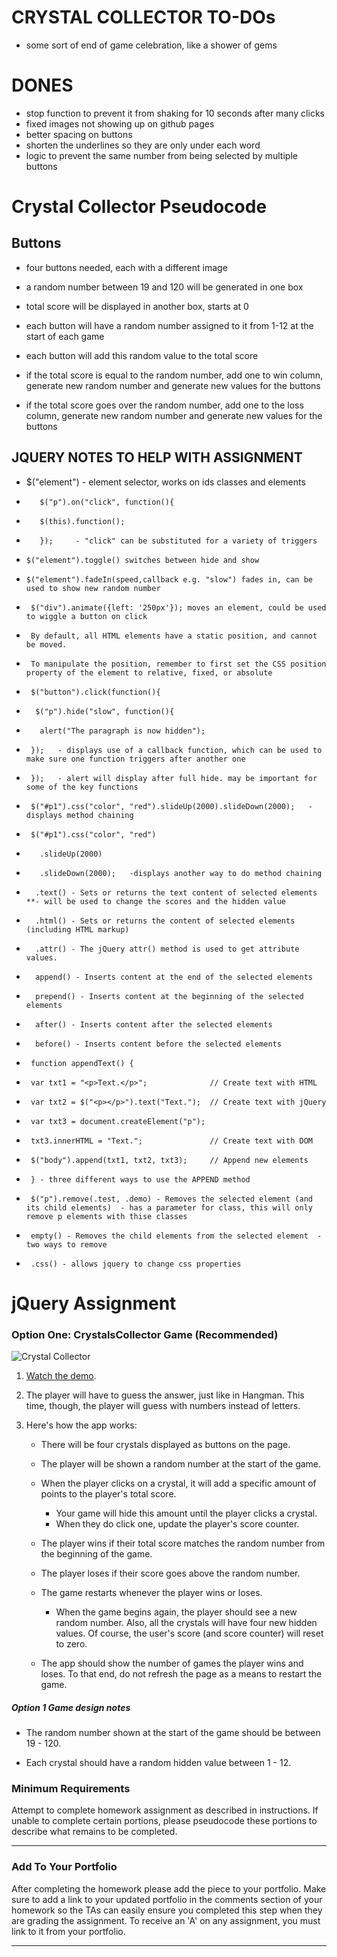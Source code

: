  # CRYSTAL COLLECTOR TO-DOs
 * some sort of end of game celebration, like a shower of gems

# DONES
* stop function to prevent it from shaking for 10 seconds after many clicks
* fixed images not showing up on github pages
* better spacing on buttons
* shorten the underlines so they are only under each word
* logic to prevent the same number from being selected by multiple buttons


 # Crystal Collector Pseudocode

 ## Buttons

 * four buttons needed, each with a different image
 * a random number between 19 and 120 will be generated in one box
 * total score will be displayed in another box, starts at 0

 * each button will have a random number assigned to it from 1-12 at the start of each game
 * each button will add this random value to the total score

 * if the total score is equal to the random number, add one to win column, generate new random number and generate new values for the buttons
 * if the total score goes over the random number, add one to the loss column, generate new random number and generate new values for the buttons

 ## JQUERY NOTES TO HELP WITH ASSIGNMENT
 
 *    $("element") - element selector, works on ids classes and elements
  
*        $("p").on("click", function(){
*        $(this).function();
*        });     - "click" can be substituted for a variety of triggers

*     $("element").toggle() switches between hide and show

*     $("element").fadeIn(speed,callback e.g. "slow") fades in, can be used to show new random number

*      $("div").animate({left: '250px'}); moves an element, could be used to wiggle a button on click
*      By default, all HTML elements have a static position, and cannot be moved. 
*      To manipulate the position, remember to first set the CSS position property of the element to relative, fixed, or absolute

*      $("button").click(function(){
*       $("p").hide("slow", function(){
*        alert("The paragraph is now hidden");
*      });   - displays use of a callback function, which can be used to make sure one function triggers after another one
*      });   - alert will display after full hide. may be important for some of the key functions

*      $("#p1").css("color", "red").slideUp(2000).slideDown(2000);   - displays method chaining
*      $("#p1").css("color", "red")
*        .slideUp(2000)
*        .slideDown(2000);   -displays another way to do method chaining

*       .text() - Sets or returns the text content of selected elements  **- will be used to change the scores and the hidden value
*       .html() - Sets or returns the content of selected elements (including HTML markup)
*       .attr() - The jQuery attr() method is used to get attribute values.

*       append() - Inserts content at the end of the selected elements
*       prepend() - Inserts content at the beginning of the selected elements
*       after() - Inserts content after the selected elements
*       before() - Inserts content before the selected elements

*      function appendText() {
*      var txt1 = "<p>Text.</p>";              // Create text with HTML
*      var txt2 = $("<p></p>").text("Text.");  // Create text with jQuery
*      var txt3 = document.createElement("p");
*      txt3.innerHTML = "Text.";               // Create text with DOM
*      $("body").append(txt1, txt2, txt3);     // Append new elements
*      } - three different ways to use the APPEND method

*      $("p").remove(.test, .demo) - Removes the selected element (and its child elements)  - has a parameter for class, this will only remove p elements with thise classes
*      empty() - Removes the child elements from the selected element  -two ways to remove 

*      .css() - allows jquery to change css properties





 # jQuery Assignment
 
 ### Option One: CrystalsCollector Game (Recommended)
 
 ![Crystal Collector](Images/1-CrystalCollector.jpg)
 
 1. [Watch the demo](homework_demos/crystalsCollector_demo.mp4).
 
 2. The player will have to guess the answer, just like in Hangman. This time, though, the player will guess with numbers instead of letters. 
 
 3. Here's how the app works:
 
    * There will be four crystals displayed as buttons on the page.
 
    * The player will be shown a random number at the start of the game.
 
    * When the player clicks on a crystal, it will add a specific amount of points to the player's total score. 
 
      * Your game will hide this amount until the player clicks a crystal.
      * When they do click one, update the player's score counter.
 
    * The player wins if their total score matches the random number from the beginning of the game.
 
    * The player loses if their score goes above the random number.
 
    * The game restarts whenever the player wins or loses.
 
      * When the game begins again, the player should see a new random number. Also, all the crystals will have four new hidden values. Of course, the user's score (and score counter) will reset to zero.
 
    * The app should show the number of games the player wins and loses. To that end, do not refresh the page as a means to restart the game.
 
 ##### Option 1 Game design notes
 
 * The random number shown at the start of the game should be between 19 - 120.
 
 * Each crystal should have a random hidden value between 1 - 12.
 

 
 ### Minimum Requirements
 
 Attempt to complete homework assignment as described in instructions. If unable to complete certain portions, please pseudocode these portions to describe what remains to be completed.
 
 - - -
 
 ### Add To Your Portfolio
 
 After completing the homework please add the piece to your portfolio. Make sure to add a link to your updated portfolio in the comments section of your homework so the TAs can easily ensure you completed this step when they are grading the assignment. To receive an 'A' on any assignment, you must link to it from your portfolio.
 
 - - -
